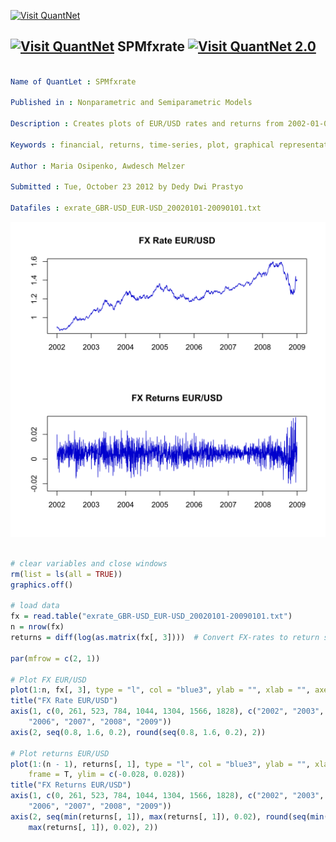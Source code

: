 
[<img src="https://github.com/QuantLet/Styleguide-and-FAQ/blob/master/pictures/banner.png" width="880" alt="Visit QuantNet">](http://quantlet.de/index.php?p=info)

## [<img src="https://github.com/QuantLet/Styleguide-and-Validation-procedure/blob/master/pictures/qloqo.png" alt="Visit QuantNet">](http://quantlet.de/) **SPMfxrate** [<img src="https://github.com/QuantLet/Styleguide-and-Validation-procedure/blob/master/pictures/QN2.png" width="60" alt="Visit QuantNet 2.0">](http://quantlet.de/d3/ia)

```yaml

Name of QuantLet : SPMfxrate

Published in : Nonparametric and Semiparametric Models

Description : Creates plots of EUR/USD rates and returns from 2002-01-01 to 2009-01-01.

Keywords : financial, returns, time-series, plot, graphical representation, data visualization

Author : Maria Osipenko, Awdesch Melzer

Submitted : Tue, October 23 2012 by Dedy Dwi Prastyo

Datafiles : exrate_GBR-USD_EUR-USD_20020101-20090101.txt

```

![Picture1](SPMfxrate-1.png)


```r

# clear variables and close windows
rm(list = ls(all = TRUE))
graphics.off()

# load data
fx = read.table("exrate_GBR-USD_EUR-USD_20020101-20090101.txt")
n = nrow(fx)
returns = diff(log(as.matrix(fx[, 3])))  # Convert FX-rates to return series

par(mfrow = c(2, 1))

# Plot FX EUR/USD
plot(1:n, fx[, 3], type = "l", col = "blue3", ylab = "", xlab = "", axes = F, frame = T)
title("FX Rate EUR/USD")
axis(1, c(0, 261, 523, 784, 1044, 1304, 1566, 1828), c("2002", "2003", "2004", "2005", 
    "2006", "2007", "2008", "2009"))
axis(2, seq(0.8, 1.6, 0.2), round(seq(0.8, 1.6, 0.2), 2))

# Plot returns EUR/USD
plot(1:(n - 1), returns[, 1], type = "l", col = "blue3", ylab = "", xlab = "", axes = F, 
    frame = T, ylim = c(-0.028, 0.028))
title("FX Returns EUR/USD")
axis(1, c(0, 261, 523, 784, 1044, 1304, 1566, 1828), c("2002", "2003", "2004", "2005", 
    "2006", "2007", "2008", "2009"))
axis(2, seq(min(returns[, 1]), max(returns[, 1]), 0.02), round(seq(min(returns[, 1]), 
    max(returns[, 1]), 0.02), 2))
```
